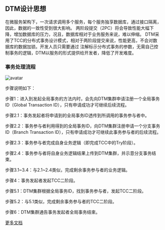 
## DTM设计思想

在微服务架构下，一次请求调用多个服务，每个服务独享数据库，通过接口隔离，因此，数据的一致性受到很大影响。
两阶段提交（2PC）将会导致性能大幅下降，增加数据库的压力，况且，数据库相对于业务服务来说，难以伸缩。
DTM采用了TCC的分布式事务设计模式，相对于两阶段提交来说，性能更高，不会对数据库的数据加锁。开发人员只需要通过
注解标示分布式事务的参数，无需自己控制事务的逻辑，DTM以服务的形式提供给开发者，降低了开发难度。

### 事务处理流程

![avatar](https://support.huaweicloud.com/devg-servicestage/zh-cn_image_0166738635.png)

步骤说明如下：

步骤1：进入到发起全局事务的方法内时，会先向DTM集群申请注册一个全局事务ID（Global Transaction ID），只有申请成功才可继续后续流程。

步骤2.1：事务发起者将申请到的全局事务ID透传到所调用的事务参与者中。

步骤2.2：事务参与者利用得到的全局事务ID，向DTM集群注册申请一个分支事务ID（Branch Transaction ID），只有申请成功才可继续此事务参与者的后续流程。

步骤2.3：事务参与者完成自身业务逻辑（即完成TCC中的Try阶段）。

步骤2.4：事务参与者将自身业务逻辑结果上传到DTM集群，并示意分支事务结束。

步骤3.1~3.4：与2.1~2.4类似，完成剩余事务参与者的业务逻辑。

步骤4：事务发起者发起TCC二阶段。

步骤5.1：DTM集群根据全局事务ID，找到事务参与者，发起TCC二阶段。

步骤5.2：与5.1类似，完成剩余事务参与者的TCC二阶段。

步骤6：DTM集群通告事务发起者全局事务结束。

[更多文档](https://support.huaweicloud.com/devg-servicestage/cse_dtm_0002.html)